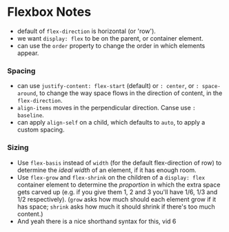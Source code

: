 # Flexbox Notes

- default of `flex-direction` is horizontal (or 'row').
- we want `display: flex` to be on the parent, or container element.
- can use the `order` property to change the order in which elements appear.

### Spacing
- can use `justify-content: flex-start` (default) or `: center`, or `: space-around`, to change the way space flows in the direction of content, in the `flex-direction`.
- `align-items` moves in the perpendicular direction. Canse use `: baseline`.
- can apply `align-self` on a child, which defaults to `auto`, to apply a custom spacing.

### Sizing
- Use `flex-basis` instead of `width` (for the default flex-direction of row) to determine the *ideal width* of an element, if it has enough room.
- Use `flex-grow` and `flex-shrink` on the children of a `display: flex` container element to determine the *proportion* in which the extra space gets carved up (e.g. if you give them 1, 2 and 3 you'll have 1/6, 1/3 and 1/2 respectively). (`grow` asks how much should each element grow if it has space; `shrink` asks how much it should shrink if there's too much content.)
- And yeah there is a nice shorthand syntax for this, vid 6
